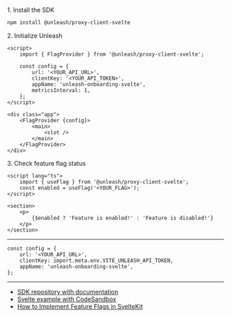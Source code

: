 1\. Install the SDK
```sh
npm install @unleash/proxy-client-svelte
```

2\. Initialize Unleash
```svelte
<script>
	import { FlagProvider } from '@unleash/proxy-client-svelte';

	const config = {
        url: '<YOUR_API_URL>',
        clientKey: '<YOUR_API_TOKEN>',
        appName: 'unleash-onboarding-svelte',
        metricsInterval: 1,
	};
</script>

<div class="app">
	<FlagProvider {config}>
		<main>
			<slot />
		</main>
	</FlagProvider>
</div>
```

3\. Check feature flag status
```svelte
<script lang="ts">
	import { useFlag } from '@unleash/proxy-client-svelte';
	const enabled = useFlag('<YOUR_FLAG>');
</script>

<section>
    <p>
        {$enabled ? 'Feature is enabled!' : 'Feature is disabled!'}
    </p>
</section>
```
---
```svelte
const config = {
    url: '<YOUR_API_URL>',
    clientKey: import.meta.env.VITE_UNLEASH_API_TOKEN,
    appName: 'unleash-onboarding-svelte',
};
```

---
- [SDK repository with documentation](https://github.com/Unleash/proxy-client-svelte)
- [Svelte example with CodeSandbox](https://github.com/Unleash/unleash-sdk-examples/tree/main/Svelte)
- [How to Implement Feature Flags in SvelteKit](https://docs.getunleash.io/feature-flag-tutorials/sveltekit)
